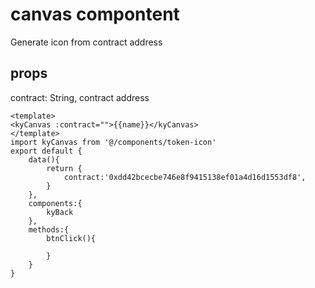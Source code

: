 # canvas compontent
Generate icon from contract address

## props
contract: String, contract address 

```
<template>
<kyCanvas :contract="">{{name}}</kyCanvas>
</template>
import kyCanvas from '@/components/token-icon'
export default {
    data(){
        return {
            contract:'0xdd42bcecbe746e8f9415138ef01a4d16d1553df8',
        }
    },
    components:{
        kyBack
    },
    methods:{
        btnClick(){

        }
    }
}
```

